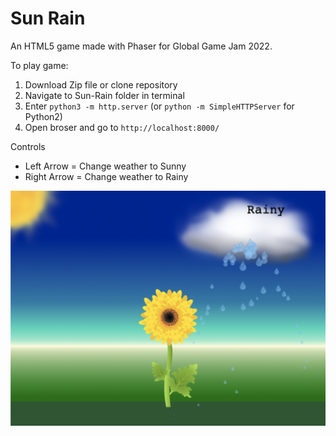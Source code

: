 # Sun Rain
An HTML5 game made with Phaser for Global Game Jam 2022.

To play game:
1. Download Zip file or clone repository
2. Navigate to Sun-Rain folder in terminal
3. Enter `python3 -m http.server` (or `python -m SimpleHTTPServer` for Python2)
4. Open broser and go to `http://localhost:8000/`

Controls
- Left Arrow = Change weather to Sunny
- Right Arrow = Change weather to Rainy

![Screenshot](https://github.com/josephclaymiller/Sun-Rain/blob/main/sun_rain_screenshot3.png)
